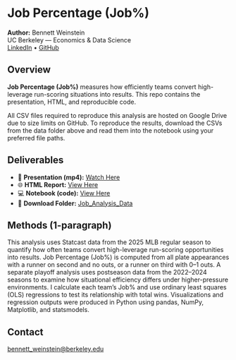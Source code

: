 # Job Percentage (Job%)

**Author:** Bennett Weinstein  
UC Berkeley — Economics & Data Science  
[LinkedIn](www.linkedin.com/in/bennettweinsteinberkeley) • [GitHub](https://github.com/bennettw28)

## Overview
**Job Percentage (Job%)** measures how efficiently teams convert high-leverage run-scoring situations into results. This repo contains the presentation, HTML, and reproducible code.

All CSV files required to reproduce this analysis are hosted on Google Drive due to size limits on GitHub. To reproduce the results, download the CSVs from the data folder above and read them into the notebook using your preferred file paths.

## Deliverables
- 🎥 **Presentation (mp4):** [Watch Here](https://drive.google.com/file/d/1g7o_aDMyM6DJfJcZPawoYazWo_lZoHig/view?usp=sharing)
- 🌐 **HTML Report:** [View Here](https://bennettw28.github.io/Job_Analysis/)
- 💻 **Notebook (code):** [View Here](https://github.com/bennettw28/Job_Analysis/blob/main/Job_pct.ipynb)
- 📂 **Download Folder:** [Job_Analysis_Data](https://drive.google.com/drive/folders/1cu1kaxKReTosaMzJ2BSD8KAtcYKelEln?usp=sharing)

## Methods (1-paragraph)
This analysis uses Statcast data from the 2025 MLB regular season to quantify how often teams convert high-leverage run-scoring opportunities into results. Job Percentage (Job%) is computed from all plate appearances with a runner on second and no outs, or a runner on third with 0–1 outs. A separate playoff analysis uses postseason data from the 2022–2024 seasons to examine how situational efficiency differs under higher-pressure environments. I calculate each team’s Job% and use ordinary least squares (OLS) regressions to test its relationship with total wins. Visualizations and regression outputs were produced in Python using pandas, NumPy, Matplotlib, and statsmodels.


## Contact
bennett_weinstein@berkeley.edu
